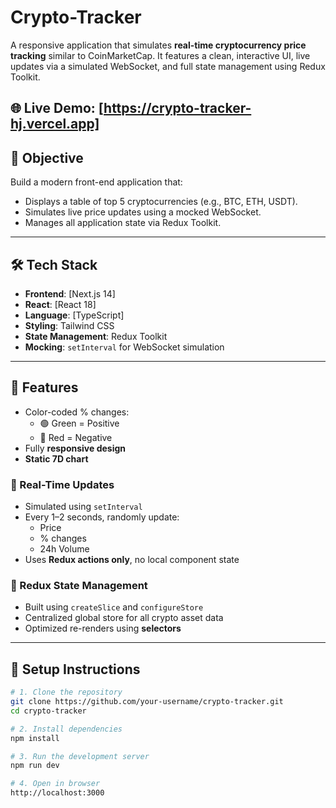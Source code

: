 # Crypto-Tracker

A responsive application that simulates **real-time cryptocurrency price tracking** similar to CoinMarketCap. It features a clean, interactive UI, live updates via a simulated WebSocket, and full state management using Redux Toolkit.

🌐 **Live Demo**: [https://crypto-tracker-hj.vercel.app]
---

## 🎯 Objective

Build a modern front-end application that:
- Displays a table of top 5 cryptocurrencies (e.g., BTC, ETH, USDT).
- Simulates live price updates using a mocked WebSocket.
- Manages all application state via Redux Toolkit.

---

## 🛠️ Tech Stack

- **Frontend**: [Next.js 14]
- **React**: [React 18]
- **Language**: [TypeScript]
- **Styling**: Tailwind CSS
- **State Management**: Redux Toolkit
- **Mocking**: `setInterval` for WebSocket simulation

---

## 🧱 Features

- Color-coded % changes:
  - 🟢 Green = Positive
  - 🔴 Red = Negative
- Fully **responsive design**
- **Static 7D chart** 

### 🔄 Real-Time Updates
- Simulated using `setInterval`
- Every 1–2 seconds, randomly update:
  - Price
  - % changes
  - 24h Volume
- Uses **Redux actions only**, no local component state

### 🧠 Redux State Management
- Built using `createSlice` and `configureStore`
- Centralized global store for all crypto asset data
- Optimized re-renders using **selectors**

---

## 🚀 Setup Instructions

```bash
# 1. Clone the repository
git clone https://github.com/your-username/crypto-tracker.git
cd crypto-tracker

# 2. Install dependencies
npm install

# 3. Run the development server
npm run dev

# 4. Open in browser
http://localhost:3000
